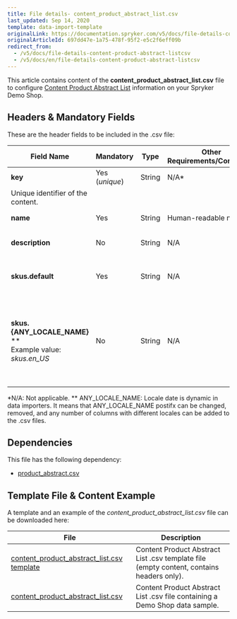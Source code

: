 ```yaml
---
title: File details- content_product_abstract_list.csv
last_updated: Sep 14, 2020
template: data-import-template
originalLink: https://documentation.spryker.com/v5/docs/file-details-content-product-abstract-listcsv
originalArticleId: 697dd47e-1a75-478f-95f2-e5c2f6eff09b
redirect_from:
  - /v5/docs/file-details-content-product-abstract-listcsv
  - /v5/docs/en/file-details-content-product-abstract-listcsv
---
```


This article contains content of the **content_product_abstract_list.csv** file to configure [Content Product Abstract List](/docs/scos/user/features/{{page.version}}/content-items-feature-overview.html#content-item) information on your Spryker Demo Shop.

## Headers & Mandatory Fields 
These are the header fields to be included in the .csv file:

| Field Name | Mandatory | Type | Other Requirements/Comments | Description |
| --- | --- | --- | --- | --- |
| **key** | Yes (*unique*) | String |N/A* | 	
Unique identifier of the content. |
| **name** | Yes | String |Human-readable name. | Name of the content. |
| **description** | No | String |N/A | Description of the content. |
| **skus.default** | Yes | String |N/A | Default list of product abstract SKUs. |
| **skus.{ANY_LOCALE_NAME}** **<br>Example value: *skus.en_US* | No | String | N/A |List of product abstract SKUs, translated into the specified locale (US for our example). | 
*N/A: Not applicable.
** ANY_LOCALE_NAME: Locale date is dynamic in data importers. It means that ANY_LOCALE_NAME postifx can be changed, removed, and any number of columns with different locales can be added to the .csv files.

## Dependencies

This file has the following dependency:
*    [product_abstract.csv](/docs/scos/dev/data-import/{{page.version}}/data-import-categories/catalog-setup/products/file-details-product-abstract.csv.html) 

## Template File & Content Example
A template and an example of the *content_product_abstract_list.csv*  file can be downloaded here:

| File | Description |
| --- | --- |
| [content_product_abstract_list.csv template](https://spryker.s3.eu-central-1.amazonaws.com/docs/Developer+Guide/Back-End/Data+Manipulation/Data+Ingestion/Data+Import/Data+Import+Categories/Content+Management/Template+content_product_abstract_list.csv) | Content Product Abstract List .csv template file (empty content, contains headers only). |
| [content_product_abstract_list.csv](https://spryker.s3.eu-central-1.amazonaws.com/docs/Developer+Guide/Back-End/Data+Manipulation/Data+Ingestion/Data+Import/Data+Import+Categories/Content+Management/content_product_abstract_list.csv) | Content Product Abstract List .csv file containing a Demo Shop data sample. |
